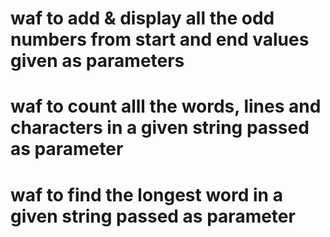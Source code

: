 # waf to add & display all the odd numbers from start and end values given as parameters

# waf to count alll the words, lines and characters in a given string passed as parameter

# waf to find the longest word in a given string passed as parameter


